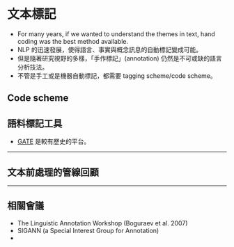 # 文本標記


- For many years, if we wanted to understand the themes in text, hand coding was the best method available.
- NLP 的迅速發展，使得語言、事實與概念訊息的自動標記變成可能。
- 但是隨著研究視野的多樣，「手作標記」(annotation) 仍然是不可或缺的語言分析技法。
- 不管是手工或是機器自動標記，都需要 tagging scheme/code scheme。



## Code scheme 



## 語料標記工具
- [GATE](https://gate.ac.uk) 是較有歷史的平台。




---
## 文本前處理的管線回顧





---
## 相關會議
- The Linguistic Annotation Workshop (Boguraev et al. 2007)
- SIGANN (a Special Interest Group for Annotation)
- 